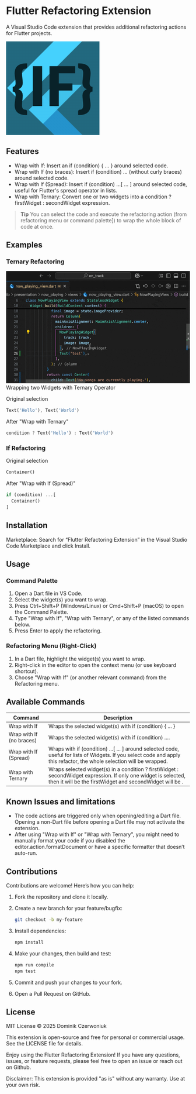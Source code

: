 # Flutter Refactoring Extension

A Visual Studio Code extension that provides additional refactoring actions for Flutter projects.

![Icon](https://github.com/Codeaview/flutter-refactoring-vscode/blob/develop/assets/icon.png?raw=true)

## Features

- Wrap with If: Insert an if (condition) { ... } around selected code.
- Wrap with If (no braces): Insert if (condition) ... (without curly braces) around selected code.
- Wrap with If (Spread): Insert if (condition) ...[ ... ] around selected code, useful for Flutter's spread operator in lists.
- Wrap with Ternary: Convert one or two widgets into a condition ? firstWidget : secondWidget expression.

> **Tip** You can select the code and execute the refactoring action (from refactoring menu or command palette]) to wrap the whole block of code at once.

## Examples

### Ternary Refactoring

![Wrap with Ternary Gif Example](https://github.com/Codeaview/flutter-refactoring-vscode/blob/develop/assets/wrap_with_ternary_example.gif?raw=true)
Wrapping two Widgets with Ternary Operator

Original selection

```dart
Text('Hello'), Text('World')
```

After "Wrap with Ternary"

```dart
condition ? Text('Hello') : Text('World')
```

### If Refactoring

Original selection

```dart
Container()
```

After "Wrap with If (Spread)"

```dart
if (condition) ...[
  Container()
]
```

## Installation

Marketplace: Search for “Flutter Refactoring Extension” in the Visual Studio Code Marketplace and click Install.

## Usage

### Command Palette

1. Open a Dart file in VS Code.
2. Select the widget(s) you want to wrap.
3. Press Ctrl+Shift+P (Windows/Linux) or Cmd+Shift+P (macOS) to open the Command Palette.
4. Type "Wrap with If", "Wrap with Ternary", or any of the listed commands below.
5. Press Enter to apply the refactoring.

### Refactoring Menu (Right-Click)

1. In a Dart file, highlight the widget(s) you want to wrap.
2. Right-click in the editor to open the context menu (or use keyboard shortcut).
3. Choose "Wrap with If" (or another relevant command) from the Refactoring menu.

## Available Commands

| Command                     | Description                                                                 |
|------------------------------|-----------------------------------------------------------------------------|
| Wrap with If                | Wraps the selected widget(s) with if (condition) { ... }                  |
| Wrap with If (no braces)    | Wraps the selected widget(s) with if (condition) ....                     |
| Wrap with If (Spread)       | Wraps with if (condition) ...[ ... ] around selected code, useful for lists of Widgets. If you select code and apply this refactor, the whole selection will be wrapped. |
| Wrap with Ternary           | Wraps selected widget(s) in a condition ? firstWidget : secondWidget expression. If only one widget is selected, then it will be the firstWidget and secondWidget will be . |

## Known Issues and limitations

- The code actions are triggered only when opening/editing a Dart file. Opening a non-Dart file before opening a Dart file may not activate the extension.
- After using "Wrap with If" or "Wrap with Ternary", you might need to manually format your code if you disabled the editor.action.formatDocument or have a specific formatter that doesn’t auto-run.

## Contributions

Contributions are welcome! Here’s how you can help:

1. Fork the repository and clone it locally.
2. Create a new branch for your feature/bugfix:

    ```bash
    git checkout -b my-feature
    ```

3. Install dependencies:

    ```bash
    npm install
    ```

4. Make your changes, then build and test:

    ```bash
    npm run compile
    npm test
    ```

5. Commit and push your changes to your fork.
6. Open a Pull Request on GitHub.

## License

MIT License © 2025 Dominik Czerwoniuk

This extension is open-source and free for personal or commercial usage. See the LICENSE file for details.

Enjoy using the Flutter Refactoring Extension! If you have any questions, issues, or feature requests, please feel free to open an issue or reach out on Github.

Disclaimer:
This extension is provided "as is" without any warranty. Use at your own risk.
